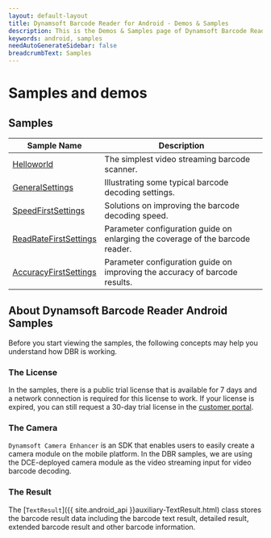 ```yaml
---
layout: default-layout
title: Dynamsoft Barcode Reader for Android - Demos & Samples
description: This is the Demos & Samples page of Dynamsoft Barcode Reader for Android SDK.
keywords: android, samples
needAutoGenerateSidebar: false
breadcrumbText: Samples
---
```


# Samples and demos

## Samples

| Sample Name | Description |
| ----------- | ----------- |
| [Helloworld](helloworld.md) | The simplest video streaming barcode scanner. |
| [GeneralSettings](general.md) | Illustrating some typical barcode decoding settings. |
| [SpeedFirstSettings](speed.md) | Solutions on improving the barcode decoding speed. |
| [ReadRateFirstSettings](read-rate.md) | Parameter configuration guide on enlarging the coverage of the barcode reader. |
| [AccuracyFirstSettings](accuracy.md) | Parameter configuration guide on improving the accuracy of barcode results. |

## About Dynamsoft Barcode Reader Android Samples

Before you start viewing the samples, the following concepts may help you understand how DBR is working.

### The License

In the samples, there is a public trial license that is available for 7 days and a network connection is required for this license to work. If your license is expired, you can still request a 30-day trial license in the <a href="https://www.dynamsoft.com/customer/license/trialLicense?product=dbr&utm_source=documents" target="_blank">customer portal</a>.

### The Camera

`Dynamsoft Camera Enhancer` is an SDK that enables users to easily create a camera module on the mobile platform. In the DBR samples, we are using the DCE-deployed camera module as the video streaming input for video barcode decoding.

### The Result

The [`TextResult`]({{ site.android_api }}auxiliary-TextResult.html) class stores the barcode result data including the barcode text result, detailed result, extended barcode result and other barcode information.
